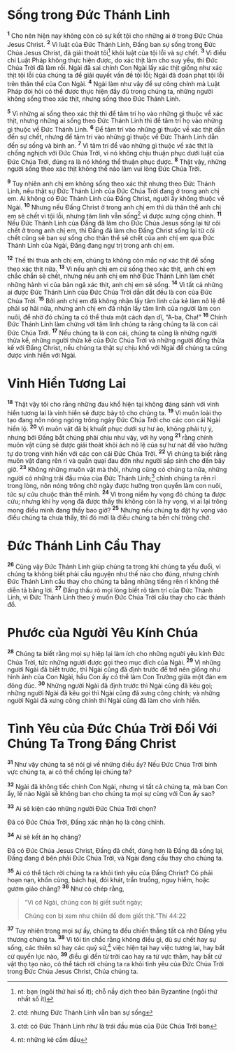 # Sống trong Ðức Thánh Linh
<sup><b>1</b></sup> Cho nên hiện nay không còn có sự kết tội cho những ai ở trong Ðức Chúa Jesus Christ. <sup><b>2</b></sup> Vì luật của Ðức Thánh Linh, Ðấng ban sự sống trong Ðức Chúa Jesus Christ, đã giải thoát tôi[^1] khỏi luật của tội lỗi và sự chết. <sup><b>3</b></sup> Vì điều chi Luật Pháp không thực hiện được, do xác thịt làm cho suy yếu, thì Ðức Chúa Trời đã làm rồi. Ngài đã sai chính Con Ngài lấy xác thịt giống như xác thịt tội lỗi của chúng ta để giải quyết vấn đề tội lỗi; Ngài đã đoán phạt tội lỗi trên thân thể của Con Ngài. <sup><b>4</b></sup> Ngài làm như vậy để sự công chính mà Luật Pháp đòi hỏi có thể được thực hiện đầy đủ trong chúng ta, những người không sống theo xác thịt, nhưng sống theo Ðức Thánh Linh.

<sup><b>5</b></sup> Vì những ai sống theo xác thịt thì để tâm trí họ vào những gì thuộc về xác thịt, nhưng những ai sống theo Ðức Thánh Linh thì để tâm trí họ vào những gì thuộc về Ðức Thánh Linh. <sup><b>6</b></sup> Ðể tâm trí vào những gì thuộc về xác thịt dẫn đến sự chết, nhưng để tâm trí vào những gì thuộc về Ðức Thánh Linh dẫn đến sự sống và bình an. <sup><b>7</b></sup> Vì tâm trí để vào những gì thuộc về xác thịt là chống nghịch với Ðức Chúa Trời, vì nó không chịu thuận phục dưới luật của Ðức Chúa Trời, đúng ra là nó không thể thuận phục được. <sup><b>8</b></sup> Thật vậy, những người sống theo xác thịt không thể nào làm vui lòng Ðức Chúa Trời.

<sup><b>9</b></sup> Tuy nhiên anh chị em không sống theo xác thịt nhưng theo Ðức Thánh Linh, nếu thật sự Ðức Thánh Linh của Ðức Chúa Trời đang ở trong anh chị em. Ai không có Ðức Thánh Linh của Ðấng Christ, người ấy không thuộc về Ngài. <sup><b>10</b></sup> Nhưng nếu Ðấng Christ ở trong anh chị em thì dù thân thể anh chị em sẽ chết vì tội lỗi, nhưng tâm linh vẫn sống[^2] vì được xưng công chính. <sup><b>11</b></sup> Nếu Ðức Thánh Linh của Ðấng đã làm cho Ðức Chúa Jesus sống lại từ cõi chết ở trong anh chị em, thì Ðấng đã làm cho Ðấng Christ sống lại từ cõi chết cũng sẽ ban sự sống cho thân thể sẽ chết của anh chị em qua Ðức Thánh Linh của Ngài, Ðấng đang ngự trị trong anh chị em.

<sup><b>12</b></sup> Thế thì thưa anh chị em, chúng ta không còn mắc nợ xác thịt để sống theo xác thịt nữa. <sup><b>13</b></sup> Vì nếu anh chị em cứ sống theo xác thịt, anh chị em chắc chắn sẽ chết, nhưng nếu anh chị em nhờ Ðức Thánh Linh làm chết những hành vi của bản ngã xác thịt, anh chị em sẽ sống. <sup><b>14</b></sup> Vì tất cả những ai được Ðức Thánh Linh của Ðức Chúa Trời dẫn dắt đều là con của Ðức Chúa Trời. <sup><b>15</b></sup> Bởi anh chị em đã không nhận lấy tâm linh của kẻ làm nô lệ để phải sợ hãi nữa, nhưng anh chị em đã nhận lấy tâm linh của người làm con nuôi, để nhờ đó chúng ta có thể thưa một cách dạn dĩ, “A-ba, Cha!” <sup><b>16</b></sup> Chính Ðức Thánh Linh làm chứng với tâm linh chúng ta rằng chúng ta là con cái Ðức Chúa Trời. <sup><b>17</b></sup> Nếu chúng ta là con cái, chúng ta cũng là những người thừa kế, những người thừa kế của Ðức Chúa Trời và những người đồng thừa kế với Ðấng Christ, nếu chúng ta thật sự chịu khổ với Ngài để chúng ta cũng được vinh hiển với Ngài.

# Vinh Hiển Tương Lai
<sup><b>18</b></sup> Thật vậy tôi cho rằng những đau khổ hiện tại không đáng sánh với vinh hiển tương lai là vinh hiển sẽ được bày tỏ cho chúng ta. <sup><b>19</b></sup> Vì muôn loài thọ tạo đang nôn nóng ngóng trông ngày Ðức Chúa Trời cho các con cái Ngài hiển lộ. <sup><b>20</b></sup> Vì muôn vật đã bị khuất phục dưới sự hư ảo, không phải tự ý, nhưng bởi Ðấng bắt chúng phải chịu như vậy, với hy vọng <sup><b>21</b></sup> rằng chính muôn vật cũng sẽ được giải thoát khỏi ách nô lệ của sự hư nát để vào hưởng tự do trong vinh hiển với các con cái Ðức Chúa Trời. <sup><b>22</b></sup> Vì chúng ta biết rằng muôn vật đang rên rỉ và quằn quại đau đớn như người sắp sinh cho đến bây giờ. <sup><b>23</b></sup> Không những muôn vật mà thôi, nhưng cũng có chúng ta nữa, những người có những trái đầu mùa của Ðức Thánh Linh;[^3] chính chúng ta rên rỉ trong lòng, nôn nóng trông chờ ngày được hưởng trọn quyền làm con nuôi, tức sự cứu chuộc thân thể mình. <sup><b>24</b></sup> Vì trong niềm hy vọng đó chúng ta được cứu; nhưng khi hy vọng đã được thấy thì không còn là hy vọng, vì ai lại trông mong điều mình đang thấy bao giờ? <sup><b>25</b></sup> Nhưng nếu chúng ta đặt hy vọng vào điều chúng ta chưa thấy, thì đó mới là điều chúng ta bền chí trông chờ.

# Ðức Thánh Linh Cầu Thay
<sup><b>26</b></sup> Cũng vậy Ðức Thánh Linh giúp chúng ta trong khi chúng ta yếu đuối, vì chúng ta không biết phải cầu nguyện như thế nào cho đúng, nhưng chính Ðức Thánh Linh cầu thay cho chúng ta bằng những tiếng rên rỉ không thể diễn tả bằng lời. <sup><b>27</b></sup> Ðấng thấu rõ mọi lòng biết rõ tâm trí của Ðức Thánh Linh, vì Ðức Thánh Linh theo ý muốn Ðức Chúa Trời cầu thay cho các thánh đồ.

# Phước của Người Yêu Kính Chúa
<sup><b>28</b></sup> Chúng ta biết rằng mọi sự hiệp lại làm ích cho những người yêu kính Ðức Chúa Trời, tức những người được gọi theo mục đích của Ngài. <sup><b>29</b></sup> Vì những người Ngài đã biết trước, thì Ngài cũng đã định trước để trở nên giống như hình ảnh của Con Ngài, hầu Con ấy có thể làm Con Trưởng giữa một đàn em đông đúc. <sup><b>30</b></sup> Những người Ngài đã định trước thì Ngài cũng đã kêu gọi; những người Ngài đã kêu gọi thì Ngài cũng đã xưng công chính; và những người Ngài đã xưng công chính thì Ngài cũng đã làm cho vinh hiển.

# Tình Yêu của Ðức Chúa Trời Ðối Với Chúng Ta Trong Ðấng Christ
<sup><b>31</b></sup> Như vậy chúng ta sẽ nói gì về những điều ấy? Nếu Ðức Chúa Trời binh vực chúng ta, ai có thể chống lại chúng ta?

<sup><b>32</b></sup> Ngài đã không tiếc chính Con Ngài, nhưng vì tất cả chúng ta, mà ban Con ấy, lẽ nào Ngài sẽ không ban cho chúng ta mọi sự cùng với Con ấy sao?

<sup><b>33</b></sup> Ai sẽ kiện cáo những người Ðức Chúa Trời chọn?

Ðã có Ðức Chúa Trời, Ðấng xác nhận họ là công chính.

<sup><b>34</b></sup> Ai sẽ kết án họ chăng?

Ðã có Ðức Chúa Jesus Christ, Ðấng đã chết, đúng hơn là Ðấng đã sống lại, Ðấng đang ở bên phải Ðức Chúa Trời, và Ngài đang cầu thay cho chúng ta.

<sup><b>35</b></sup> Ai có thể tách rời chúng ta ra khỏi tình yêu của Ðấng Christ? Có phải hoạn nạn, khốn cùng, bách hại, đói khát, trần truồng, nguy hiểm, hoặc gươm giáo chăng? <sup><b>36</b></sup> Như có chép rằng,


> “Vì cớ Ngài, chúng con bị giết suốt ngày;
> 
> Chúng con bị xem như chiên để đem giết thịt.”Thi 44:22
>

<sup><b>37</b></sup> Tuy nhiên trong mọi sự ấy, chúng ta đều chiến thắng tất cả nhờ Ðấng yêu thương chúng ta. <sup><b>38</b></sup> Vì tôi tin chắc rằng không điều gì, dù sự chết hay sự sống, các thiên sứ hay các quỷ sứ,[^4] việc hiện tại hay việc tương lai, hay bất cứ quyền lực nào, <sup><b>39</b></sup> điều gì đến từ trời cao hay ra từ vực thẳm, hay bất cứ vật thọ tạo nào, có thể tách rời chúng ta ra khỏi tình yêu của Ðức Chúa Trời trong Ðức Chúa Jesus Christ, Chúa chúng ta.

[^1]: nt: bạn (ngôi thứ hai số ít); chỗ nầy dịch theo bản Byzantine (ngôi thứ nhất số ít)
[^2]: ctd: nhưng Đức Thánh Linh vẫn ban sự sống
[^3]: ctd: có Ðức Thánh Linh như là trái đầu mùa của Ðức Chúa Trời ban
[^4]: nt: những kẻ cầm đầu
